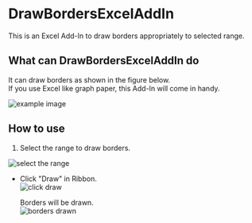 # DrawBordersExcelAddIn
This is an Excel Add-In to draw borders appropriately to selected range.

## What can DrawBordersExcelAddIn do
It can draw borders as shown in the figure below.  
If you use Excel like graph paper, this Add-In will come in handy.  

![example image](https://github.com/minoru-nagasawa/DrawBordersExcelAddin/blob/master/example.png)

## How to use
1. Select the range to draw borders.  

 ![select the range](https://github.com/minoru-nagasawa/DrawBordersExcelAddin/blob/master/select.png)  

* Click "Draw" in Ribbon.  
 ![click draw](https://github.com/minoru-nagasawa/DrawBordersExcelAddin/blob/master/click.png)  

  Borders will be drawn.  
 ![borders drawn](https://github.com/minoru-nagasawa/DrawBordersExcelAddin/blob/master/drawn.png)  
